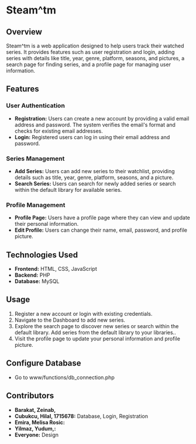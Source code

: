# Steam^tm

## Overview
Steam^tm is a web application designed to help users track their watched series. It provides features such as user registration and login, adding series with details like title, year, genre, platform, seasons, and pictures, a search page for finding series, and a profile page for managing user information.

## Features

### User Authentication
- **Registration:** Users can create a new account by providing a valid email address and password. The system verifies the email's format and checks for existing email addresses.
- **Login:** Registered users can log in using their email address and password.

### Series Management
- **Add Series:** Users can add new series to their watchlist, providing details such as title, year, genre, platform, seasons, and a picture.
- **Search Series:** Users can search for newly added series or search within the default library for available series.

### Profile Management
- **Profile Page:** Users have a profile page where they can view and update their personal information.
- **Edit Profile:** Users can change their name, email, password, and profile picture.

## Technologies Used
- **Frontend:** HTML, CSS, JavaScript
- **Backend:** PHP
- **Database:** MySQL

## Usage
1. Register a new account or login with existing credentials.
2. Navigate to the Dashboard to add new series.
3. Explore the search page to discover new series or search within the default library. Add series from the default library to your libraries..
4. Visit the profile page to update your personal information and profile picture.

## Configure Database
- Go to www/functions/db_connection.php

## Contributors 
- **Barakat, Zeinab,**
- **Cubukcu, Hilal, 1715678:** Database, Login, Registration
- **Emira, Melisa Rosic:**
- **Yilmaz, Yudum,:**
- **Everyone:** Design